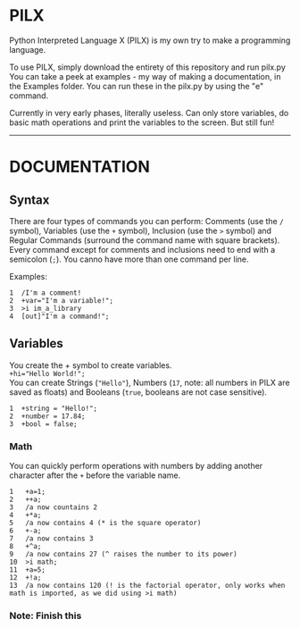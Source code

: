 # PILX
Python Interpreted Language X (PILX) is my own try to make a programming language.

To use PILX, simply download the entirety of this repository and run pilx.py<br>
You can take a peek at examples - my way of making a documentation, in the Examples folder. You can run these in the pilx.py by using the "e" command.

Currently in very early phases, literally useless. Can only store variables, do basic math operations and print the variables to the screen. But still fun!

<hr>

# DOCUMENTATION
## Syntax
There are four types of commands you can perform: Comments (use the `/` symbol), Variables (use the `+` symbol), Inclusion (use the `>` symbol) and Regular Commands (surround the command name with square brackets). <br>
Every command except for comments and inclusions need to end with a semicolon (`;`). You canno have more than one command per line.

Examples:
```
1  /I'm a comment!
2  +var="I'm a variable!";
3  >i im_a_library
4  [out]"I'm a command!";
```
## Variables
You create the + symbol to create variables.<br>
`+hi="Hello World!";`<br>
You can create Strings (`"Hello"`), Numbers (`17`, note: all numbers in PILX are saved as floats) and Booleans (`true`, booleans are not case sensitive).
```
1  +string = "Hello!";
2  +number = 17.84;
3  +bool = false;
```
### Math
You can quickly perform operations with numbers by adding another character after the `+` before the variable name.
```
1   +a=1;
2   ++a;
3   /a now countains 2
4   +*a;
5   /a now contains 4 (* is the square operator)
6   +-a;
7   /a now contains 3
8   +^a;
9   /a now contains 27 (^ raises the number to its power)
10  >i math;
11  +a=5;
12  +!a;
13  /a now contains 120 (! is the factorial operator, only works when math is imported, as we did using >i math)
```

### Note: Finish this
